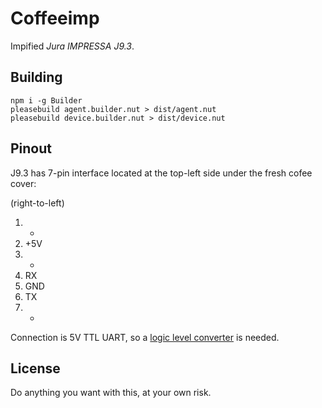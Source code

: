 # Coffeeimp

Impified _Jura IMPRESSA J9.3_. 

## Building

```
npm i -g Builder
pleasebuild agent.builder.nut > dist/agent.nut
pleasebuild device.builder.nut > dist/device.nut
```

## Pinout

J9.3 has 7-pin interface located at the top-left side under the fresh cofee cover:

(right-to-left)

1. -
2. +5V
3. -
4. RX
5. GND
6. TX
7. -

Connection is 5V TTL UART, so a [logic level converter](https://www.sparkfun.com/products/12009) is needed. 

## License

Do anything you want with this, at your own risk.
